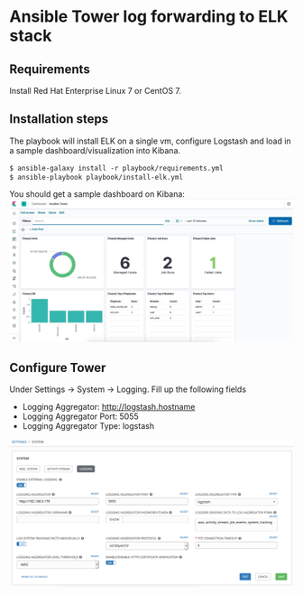 # Ansible Tower log forwarding to ELK stack

## Requirements

Install Red Hat Enterprise Linux 7 or CentOS 7. 

## Installation steps

The playbook will install ELK on a single vm, configure Logstash and load in a sample dashboard/visualization into Kibana.
  ```
  $ ansible-galaxy install -r playbook/requirements.yml 
  $ ansible-playbook playbook/install-elk.yml 
  ```

You should get a sample dashboard on Kibana:
![](images/dashboard.png)

## Configure Tower

Under Settings -> System -> Logging. Fill up the following fields
- Logging Aggregator: http://logstash.hostname
- Logging Aggregator Port: 5055
- Logging Aggregator Type: logstash

![](images/tower.png)
